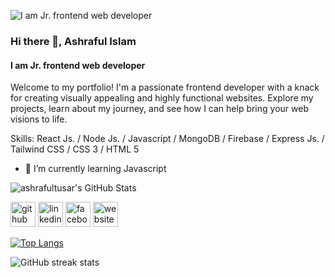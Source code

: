 
![I am Jr. frontend web developer](https://i.ibb.co/5KQC8Vj/github-header-image.png)

### Hi there 👋, Ashraful Islam
#### I am Jr. frontend web developer

Welcome to my portfolio! I'm a passionate frontend developer with a knack for creating visually appealing and highly functional websites. Explore my projects, learn about my journey, and see how I can help bring your web visions to life.

Skills: React Js.  / Node Js. / Javascript / MongoDB / Firebase / Express Js. / Tailwind CSS / CSS 3 / HTML 5 

- 🌱 I’m currently learning Javascript 

<img src="https://github-readme-streak-stats.herokuapp.com/?user=ashrafultusar&theme=dark&hide_border=true" alt="ashrafultusar's GitHub Stats" />

[<img src='https://cdn.jsdelivr.net/npm/simple-icons@3.0.1/icons/github.svg' alt='github' height='40'>](https://github.com/ashrafultusar)  [<img src='https://cdn.jsdelivr.net/npm/simple-icons@3.0.1/icons/linkedin.svg' alt='linkedin' height='40'>](https://www.linkedin.com/in/ashrafultusar04/)  [<img src='https://cdn.jsdelivr.net/npm/simple-icons@3.0.1/icons/facebook.svg' alt='facebook' height='40'>](https://www.facebook.com/ashrafulislamtusar.tusar)  [<img src='https://cdn.jsdelivr.net/npm/simple-icons@3.0.1/icons/icloud.svg' alt='website' height='40'>](https://my-portfolio-2153f.web.app/)  

[![Top Langs](https://github-readme-stats.vercel.app/api/top-langs/?username=ashrafultusar)](https://github.com/anuraghazra/github-readme-stats)

![GitHub streak stats](https://streak-stats.demolab.com/?user=ashrafultusar)  


